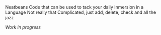 Neatbeans Code that can be used to tack your daily Inmersion in a Language
Not really that Complicated, just add, delete, check and all the jazz

*Work in progress*

